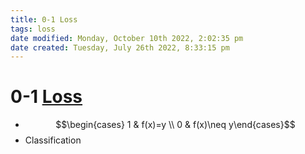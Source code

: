 ```yaml
---
title: 0-1 Loss
tags: loss
date modified: Monday, October 10th 2022, 2:02:35 pm
date created: Tuesday, July 26th 2022, 8:33:15 pm
---
```


# 0-1 [Loss](loss.md)
- $$\begin{cases} 1 & f(x)=y \\ 0 & f(x)\neq y\end{cases}$$
- Classification



